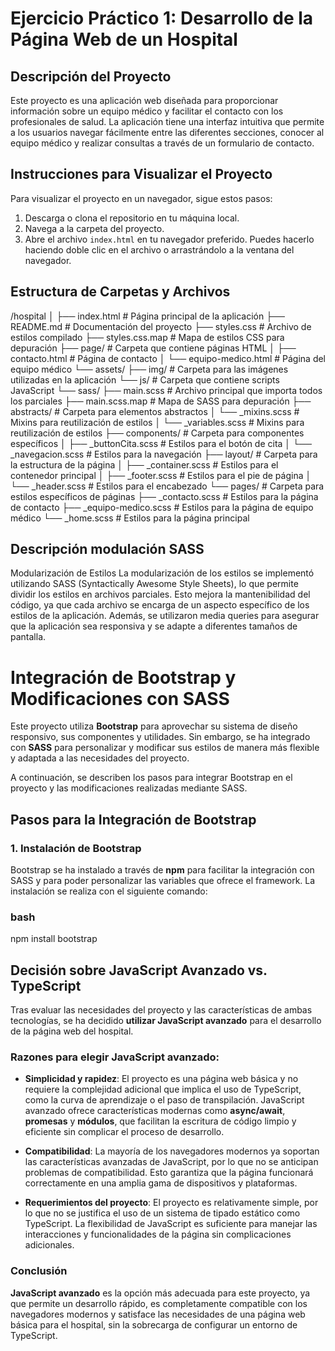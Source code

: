 # Ejercicio Práctico 1: Desarrollo de la Página Web de un Hospital

## Descripción del Proyecto

Este proyecto es una aplicación web diseñada para proporcionar información sobre un equipo médico y facilitar el contacto con los profesionales de salud. La aplicación tiene una interfaz intuitiva que permite a los usuarios navegar fácilmente entre las diferentes secciones, conocer al equipo médico y realizar consultas a través de un formulario de contacto.

## Instrucciones para Visualizar el Proyecto

Para visualizar el proyecto en un navegador, sigue estos pasos:

1. Descarga o clona el repositorio en tu máquina local.
2. Navega a la carpeta del proyecto.
3. Abre el archivo `index.html` en tu navegador preferido. Puedes hacerlo haciendo doble clic en el archivo o arrastrándolo a la ventana del navegador.

## Estructura de Carpetas y Archivos
/hospital
│
├── index.html                  # Página principal de la aplicación
├── README.md                   # Documentación del proyecto
├── styles.css                  # Archivo de estilos compilado
├── styles.css.map              # Mapa de estilos CSS para depuración
├── page/                       # Carpeta que contiene páginas HTML
│   ├── contacto.html           # Página de contacto
│   └── equipo-medico.html      # Página del equipo médico
└── assets/
    ├── img/                    # Carpeta para las imágenes utilizadas en la aplicación
    └── js/                     # Carpeta que contiene scripts JavaScript
└── sass/
    ├── main.scss               # Archivo principal que importa todos los parciales
    ├── main.scss.map           # Mapa de SASS para depuración
    ├── abstracts/              # Carpeta para elementos abstractos
    │   └── _mixins.scss         # Mixins para reutilización de estilos
    │   └── _variables.scss         # Mixins para reutilización de estilos
    ├── components/              # Carpeta para componentes específicos
    │   ├── _buttonCita.scss     # Estilos para el botón de cita
    │   └── _navegacion.scss      # Estilos para la navegación
    ├── layout/                  # Carpeta para la estructura de la página
    │   ├── _container.scss       # Estilos para el contenedor principal
    │   ├── _footer.scss          # Estilos para el pie de página
    │   └── _header.scss          # Estilos para el encabezado
    └── pages/                  # Carpeta para estilos específicos de páginas
        ├── _contacto.scss       # Estilos para la página de contacto
        ├── _equipo-medico.scss  # Estilos para la página de equipo médico
        └── _home.scss           # Estilos para la página principal


## Descripción modulación SASS
Modularización de Estilos
La modularización de los estilos se implementó utilizando SASS (Syntactically Awesome Style Sheets), lo que permite dividir los estilos en archivos parciales. Esto mejora la mantenibilidad del código, ya que cada archivo se encarga de un aspecto específico de los estilos de la aplicación. Además, se utilizaron media queries para asegurar que la aplicación sea responsiva y se adapte a diferentes tamaños de pantalla.

# Integración de Bootstrap y Modificaciones con SASS

Este proyecto utiliza **Bootstrap** para aprovechar su sistema de diseño responsivo, sus componentes y utilidades. Sin embargo, se ha integrado con **SASS** para personalizar y modificar sus estilos de manera más flexible y adaptada a las necesidades del proyecto.

A continuación, se describen los pasos para integrar Bootstrap en el proyecto y las modificaciones realizadas mediante SASS.

## Pasos para la Integración de Bootstrap

### 1. Instalación de Bootstrap

Bootstrap se ha instalado a través de **npm** para facilitar la integración con SASS y para poder personalizar las variables que ofrece el framework. La instalación se realiza con el siguiente comando:

### bash
npm install bootstrap


## Decisión sobre JavaScript Avanzado vs. TypeScript

Tras evaluar las necesidades del proyecto y las características de ambas tecnologías, se ha decidido **utilizar JavaScript avanzado** para el desarrollo de la página web del hospital.

### Razones para elegir JavaScript avanzado:

- **Simplicidad y rapidez**: El proyecto es una página web básica y no requiere la complejidad adicional que implica el uso de TypeScript, como la curva de aprendizaje o el paso de transpilación. JavaScript avanzado ofrece características modernas como **async/await**, **promesas** y **módulos**, que facilitan la escritura de código limpio y eficiente sin complicar el proceso de desarrollo.
  
- **Compatibilidad**: La mayoría de los navegadores modernos ya soportan las características avanzadas de JavaScript, por lo que no se anticipan problemas de compatibilidad. Esto garantiza que la página funcionará correctamente en una amplia gama de dispositivos y plataformas.

- **Requerimientos del proyecto**: El proyecto es relativamente simple, por lo que no se justifica el uso de un sistema de tipado estático como TypeScript. La flexibilidad de JavaScript es suficiente para manejar las interacciones y funcionalidades de la página sin complicaciones adicionales.

### Conclusión

**JavaScript avanzado** es la opción más adecuada para este proyecto, ya que permite un desarrollo rápido, es completamente compatible con los navegadores modernos y satisface las necesidades de una página web básica para el hospital, sin la sobrecarga de configurar un entorno de TypeScript.

